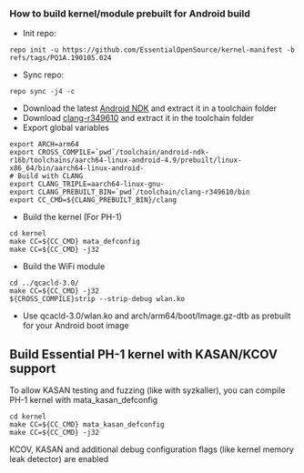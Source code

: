 ### How to build kernel/module prebuilt for Android build

* Init repo:
```
repo init -u https://github.com/EssentialOpenSource/kernel-manifest -b refs/tags/PQ1A.190105.024
```
* Sync repo:
```
repo sync -j4 -c
```
* Download the latest [Android NDK](https://developer.android.com/ndk/downloads/index.html) and extract it in a toolchain folder
* Download [clang-r349610](https://android.googlesource.com/platform/prebuilts/clang/host/linux-x86/) and extract it in the toolchain folder
* Export global variables
```
export ARCH=arm64
export CROSS_COMPILE=`pwd`/toolchain/android-ndk-r16b/toolchains/aarch64-linux-android-4.9/prebuilt/linux-x86_64/bin/aarch64-linux-android-
# Build with CLANG
export CLANG_TRIPLE=aarch64-linux-gnu-
export CLANG_PREBUILT_BIN=`pwd`/toolchain/clang-r349610/bin
export CC_CMD=${CLANG_PREBUILT_BIN}/clang
```
* Build the kernel (For PH-1)
```
cd kernel
make CC=${CC_CMD} mata_defconfig
make CC=${CC_CMD} -j32
```
* Build the WiFi module
```
cd ../qcacld-3.0/
make CC=${CC_CMD} -j32
${CROSS_COMPILE}strip --strip-debug wlan.ko
```
* Use qcacld-3.0/wlan.ko and arch/arm64/boot/Image.gz-dtb as prebuilt for your Android boot image

## Build Essential PH-1 kernel with KASAN/KCOV support

To allow KASAN testing and fuzzing (like with syzkaller), you can compile
PH-1 kernel with mata_kasan_defconfig

```
cd kernel
make CC=${CC_CMD} mata_kasan_defconfig
make CC=${CC_CMD} -j32
```

KCOV, KASAN and additional debug configuration flags (like kernel memory leak detector)
are enabled
